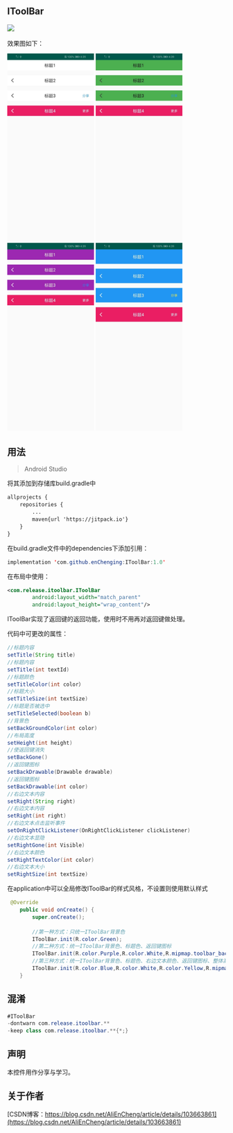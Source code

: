 IToolBar
-
[![](https://jitpack.io/v/enChenging/IToolBar.svg)](https://jitpack.io/#enChenging/IToolBar)

效果图如下：

<div align="left" >
	<img src="https://github.com/enChenging/IToolBar/blob/master/screenshot/screen.jpg" width="200">
	<img src="https://github.com/enChenging/IToolBar/blob/master/screenshot/screen2.jpg" width="200">
	<img src="https://github.com/enChenging/IToolBar/blob/master/screenshot/screen3.jpg" width="200">
	<img src="https://github.com/enChenging/IToolBar/blob/master/screenshot/screen4.jpg" width="200">
</div>

## 用法

>Android Studio

将其添加到存储库build.gradle中
```xml
allprojects {
    repositories {
      	...
        maven{url 'https://jitpack.io'}
    }
}
```
 在build.gradle文件中的dependencies下添加引用：
	
```java
implementation 'com.github.enChenging:IToolBar:1.0'
```

在布局中使用：
```xml
<com.release.itoolbar.IToolBar
        android:layout_width="match_parent"
        android:layout_height="wrap_content"/>
```
IToolBar实现了返回键的返回功能，使用时不用再对返回键做处理。

代码中可更改的属性：
```java
//标题内容
setTitle(String title)
//标题内容
setTitle(int textId)
//标题颜色
setTitleColor(int color）
//标题大小
setTitleSize(int textSize)
//标题是否被选中
setTitleSelected(boolean b)
//背景色
setBackGroundColor(int color)
//布局高度
setHeight(int height)
//使返回键消失
setBackGone()
//返回键图标
setBackDrawable(Drawable drawable)
//返回键图标
setBackDrawable(int color)
//右边文本内容
setRight(String right)
//右边文本内容
setRight(int right)
//右边文本点击监听事件
setOnRightClickListener(OnRightClickListener clickListener)
//右边文本显隐
setRightGone(int Visible)
//右边文本颜色
setRightTextColor(int color)
//右边文本大小
setRightSize(int textSize)
```

在application中可以全局修改IToolBar的样式风格，不设置则使用默认样式
```java
 @Override
    public void onCreate() {
        super.onCreate();

        //第一种方式：只统一IToolBar背景色
        IToolBar.init(R.color.Green);
        //第二种方式：统一IToolBar背景色、标题色、返回键图标
        IToolBar.init(R.color.Purple,R.color.White,R.mipmap.toolbar_back_white);
        //第三种方式：统一IToolBar背景色、标题色、右边文本颜色、返回键图标、整体高度
        IToolBar.init(R.color.Blue,R.color.White,R.color.Yellow,R.mipmap.toolbar_back_white,120);
    }
```


## 混淆

```java
#IToolBar
-dontwarn com.release.itoolbar.**
-keep class com.release.itoolbar.**{*;}

```

声明
-
本控件用作分享与学习。

关于作者
-
[CSDN博客：https://blog.csdn.net/AliEnCheng/article/details/103663861](https://blog.csdn.net/AliEnCheng/article/details/103663861)





